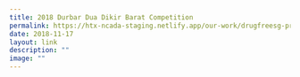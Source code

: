 ```yaml
---
title: 2018 Durbar Dua Dikir Barat Competition
permalink: https://htx-ncada-staging.netlify.app/our-work/drugfreesg-projects/durbar-dua-dikir/
date: 2018-11-17
layout: link
description: ""
image: ""
---
```

